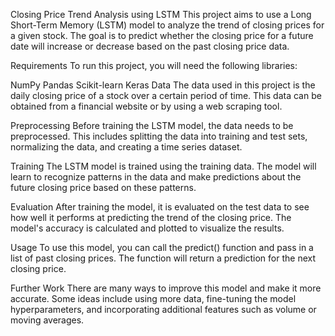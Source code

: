 Closing Price Trend Analysis using LSTM
This project aims to use a Long Short-Term Memory (LSTM) model to analyze the trend of closing prices for a given stock. The goal is to predict whether the closing price for a future date will increase or decrease based on the past closing price data.

Requirements
To run this project, you will need the following libraries:

NumPy
Pandas
Scikit-learn
Keras
Data
The data used in this project is the daily closing price of a stock over a certain period of time. This data can be obtained from a financial website or by using a web scraping tool.

Preprocessing
Before training the LSTM model, the data needs to be preprocessed. This includes splitting the data into training and test sets, normalizing the data, and creating a time series dataset.

Training
The LSTM model is trained using the training data. The model will learn to recognize patterns in the data and make predictions about the future closing price based on these patterns.

Evaluation
After training the model, it is evaluated on the test data to see how well it performs at predicting the trend of the closing price. The model's accuracy is calculated and plotted to visualize the results.

Usage
To use this model, you can call the predict() function and pass in a list of past closing prices. The function will return a prediction for the next closing price.

Further Work
There are many ways to improve this model and make it more accurate. Some ideas include using more data, fine-tuning the model hyperparameters, and incorporating additional features such as volume or moving averages.